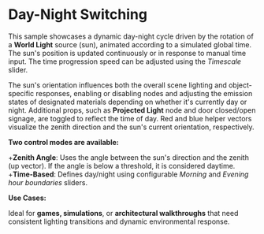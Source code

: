 # Day-Night Switching

This sample showcases a dynamic day-night cycle driven by the rotation of a **World Light** source (sun), animated according to a simulated global time. The sun's position is updated continuously or in response to manual time input. The time progression speed can be adjusted using the *Timescale* slider.

The sun's orientation influences both the overall scene lighting and object-specific responses, enabling or disabling nodes and adjusting the emission states of designated materials depending on whether it's currently day or night. Additional props, such as **Projected Light** node and door closed/open signage, are toggled to reflect the time of day. Red and blue helper vectors visualize the zenith direction and the sun's current orientation, respectively.

**Two control modes are available:**

+**Zenith Angle**: Uses the angle between the sun's direction and the zenith (up vector). If the angle is below a threshold, it is considered daytime.
+**Time-Based**: Defines day/night using configurable *Morning* and *Evening hour boundaries* sliders.

**Use Cases:**

Ideal for **games, simulations**, or **architectural walkthroughs** that need consistent lighting transitions and dynamic environmental response.
